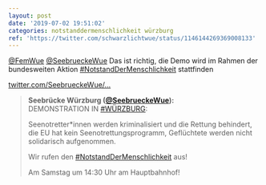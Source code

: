 ```yaml
---
layout: post
date: '2019-07-02 19:51:02'
categories: notstanddermenschlichkeit würzburg
ref: 'https://twitter.com/schwarzlichtwue/status/1146144269369008133'
---
```

[@FemWue](https://twitter.com/FemWue) [@SeebrueckeWue](https://twitter.com/SeebrueckeWue) Das ist richtig, die Demo wird im Rahmen der bundesweiten Aktion [#NotstandDerMenschlichkeit](/t/notstanddermenschlichkeit) stattfinden

[twitter.com/SeebrueckeWue/…](https://twitter.com/SeebrueckeWue/status/1146142944602337285?s=19)
> <b>Seebrücke Würzburg ([@SeebrueckeWue](https://twitter.com/SeebrueckeWue)):</b>  
>DEMONSTRATION IN [#WÜRZBURG](/t/würzburg):  
>  
>  
>  
>Seenotretter\*innen werden kriminalisiert und die Rettung behindert, die EU hat kein Seenotrettungsprogramm, Geflüchtete werden nicht solidarisch aufgenommen.  
>  
>  
>  
>Wir rufen den [#NotstandDerMenschlichkeit](/t/notstanddermenschlichkeit) aus!  
>  
>  
>  
>Am Samstag um 14:30 Uhr am Hauptbahnhof!   

